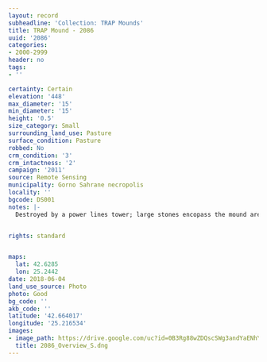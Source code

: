 ```yaml
---
layout: record
subheadline: 'Collection: TRAP Mounds'
title: TRAP Mound - 2086
uuid: '2086'
categories:
- 2000-2999
header: no
tags:
- ''

certainty: Certain
elevation: '448'
max_diameter: '15'
min_diameter: '15'
height: '0.5'
size_category: Small
surrounding_land_use: Pasture
surface_condition: Pasture
robbed: No
crm_condition: '3'
crm_intactness: '2'
campaign: '2011'
source: Remote Sensing
municipality: Gorno Sahrane necropolis
locality: ''
bgcode: DS001
notes: |-
  Destroyed by a power lines tower; large stones encopass the mound area.


rights: standard


maps:
  lat: 42.6285
  lon: 25.2442
date: 2018-06-04
land_use_source: Photo
photo: Good
bg_code: ''
akb_code: ''
latitude: '42.664017'
longitude: '25.216534'
images:
- image_path: https://drive.google.com/uc?id=0B3Rg88wZDQscSWg3andYaENhYUk
  title: 2086_Overview_S.dng
---
```

